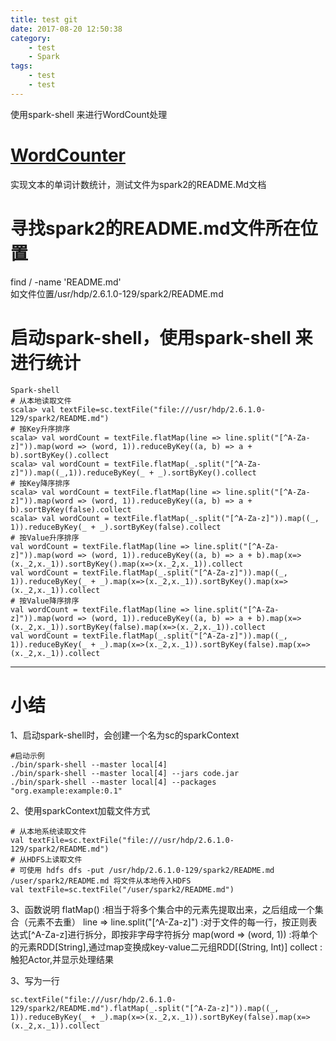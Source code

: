 ```yaml
---
title: test git 
date: 2017-08-20 12:50:38
category:  
	- test
	- Spark
tags: 
	- test
	- test
---
```

使用spark-shell 来进行WordCount处理 

<!--more-->

# [WordCounter](https://wordcounter.net/)
实现文本的单词计数统计，测试文件为spark2的README.Md文档  
# 寻找spark2的README.md文件所在位置  
find / -name 'README.md'  
如文件位置/usr/hdp/2.6.1.0-129/spark2/README.md  

# 启动spark-shell，使用spark-shell 来进行统计  
```
Spark-shell
# 从本地读取文件
scala> val textFile=sc.textFile("file:///usr/hdp/2.6.1.0-129/spark2/README.md")
# 按Key升序排序
scala> val wordCount = textFile.flatMap(line => line.split("[^A-Za-z]")).map(word => (word, 1)).reduceByKey((a, b) => a + b).sortByKey().collect
scala> val wordCount = textFile.flatMap(_.split("[^A-Za-z]")).map((_,1)).reduceByKey(_ + _).sortByKey().collect
# 按Key降序排序
scala> val wordCount = textFile.flatMap(line => line.split("[^A-Za-z]")).map(word => (word, 1)).reduceByKey((a, b) => a + b).sortByKey(false).collect
scala> val wordCount = textFile.flatMap(_.split("[^A-Za-z]")).map((_, 1)).reduceByKey(_ + _).sortByKey(false).collect
# 按Value升序排序
val wordCount = textFile.flatMap(line => line.split("[^A-Za-z]")).map(word => (word, 1)).reduceByKey((a, b) => a + b).map(x=>(x._2,x._1)).sortByKey().map(x=>(x._2,x._1)).collect
val wordCount = textFile.flatMap(_.split("[^A-Za-z]")).map((_, 1)).reduceByKey(_ + _).map(x=>(x._2,x._1)).sortByKey().map(x=>(x._2,x._1)).collect
# 按Value降序排序
val wordCount = textFile.flatMap(line => line.split("[^A-Za-z]")).map(word => (word, 1)).reduceByKey((a, b) => a + b).map(x=>(x._2,x._1)).sortByKey(false).map(x=>(x._2,x._1)).collect
val wordCount = textFile.flatMap(_.split("[^A-Za-z]")).map((_, 1)).reduceByKey(_ + _).map(x=>(x._2,x._1)).sortByKey(false).map(x=>(x._2,x._1)).collect
```


---  

# 小结
1、启动spark-shell时，会创建一个名为sc的sparkContext
```
#启动示例
./bin/spark-shell --master local[4]
./bin/spark-shell --master local[4] --jars code.jar
./bin/spark-shell --master local[4] --packages "org.example:example:0.1"
```
2、使用sparkContext加载文件方式
```
# 从本地系统读取文件
val textFile=sc.textFile("file:///usr/hdp/2.6.1.0-129/spark2/README.md")
# 从HDFS上读取文件
# 可使用 hdfs dfs -put /usr/hdp/2.6.1.0-129/spark2/README.md /user/spark2/README.md 将文件从本地传入HDFS
val textFile=sc.textFile("/user/spark2/README.md")
```
3、函数说明
flatMap() 						:相当于将多个集合中的元素先提取出来，之后组成一个集合（元素不去重）
line => line.split("[^A-Za-z]")	:对于文件的每一行，按正则表达式[^A-Za-z]进行拆分，即按非字母字符拆分
map(word => (word, 1))			:将单个的元素RDD[String],通过map变换成key-value二元组RDD[(String, Int)]
collect 						:触犯Actor,并显示处理结果

3、写为一行 
``` 
sc.textFile("file:///usr/hdp/2.6.1.0-129/spark2/README.md").flatMap(_.split("[^A-Za-z]")).map((_, 1)).reduceByKey(_ + _).map(x=>(x._2,x._1)).sortByKey(false).map(x=>(x._2,x._1)).collect
```


